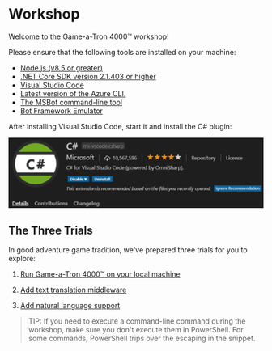 # Workshop

Welcome to the Game-a-Tron 4000™ workshop!

Please ensure that the following tools are installed on your machine:

- [Node.js (v8.5 or greater)](https://nodejs.org/)
- [.NET Core SDK version 2.1.403 or higher](https://www.microsoft.com/net/download)
- [Visual Studio Code](https://code.visualstudio.com/download)
- [Latest version of the Azure CLI.](https://docs.microsoft.com/en-us/cli/azure/install-azure-cli?view=azure-cli-latest)
- [The MSBot command-line tool](https://github.com/Microsoft/botbuilder-tools/tree/master/packages/MSBot)
- [Bot Framework Emulator](https://github.com/Microsoft/BotFramework-Emulator)

After installing Visual Studio Code, start it and install the C# plugin:

![VSCode C# plug-in](./images/vscode-c-sharp-plugin.png)

## The Three Trials

In good adventure game tradition, we've prepared three trials for you to explore:

1. [Run Game-a-Tron 4000™ on your local machine](./workshop-trial1.md)

2. [Add text translation middleware](./workshop-trial2.md)

3. [Add natural language support](./workshop-trial3.md)


> TIP: If you need to execute a command-line command during the workshop, make sure you don't execute them in PowerShell. For some commands, PowerShell trips over the escaping in the snippet.